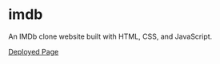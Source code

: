 # imdb

An IMDb clone website built with HTML, CSS, and JavaScript.

[Deployed Page](https://cp-kayla.github.io/imdb/)

